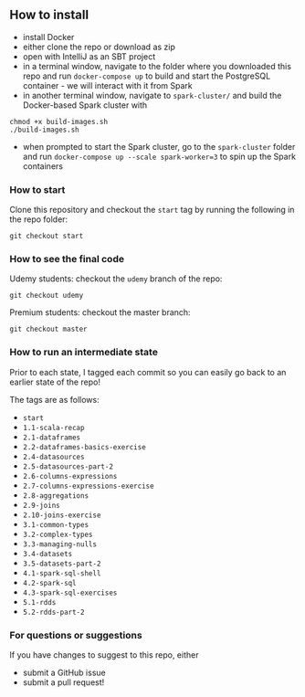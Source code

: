 ## How to install

- install Docker
- either clone the repo or download as zip
- open with IntelliJ as an SBT project
- in a terminal window, navigate to the folder where you downloaded this repo and run `docker-compose up` to build and start the PostgreSQL container - we will interact with it from Spark
- in another terminal window, navigate to `spark-cluster/` and build the Docker-based Spark cluster with
```
chmod +x build-images.sh
./build-images.sh
```
- when prompted to start the Spark cluster, go to the `spark-cluster` folder and run `docker-compose up --scale spark-worker=3` to spin up the Spark containers


### How to start

Clone this repository and checkout the `start` tag by running the following in the repo folder:

```
git checkout start
```

### How to see the final code

Udemy students: checkout the `udemy` branch of the repo:
```
git checkout udemy
```

Premium students: checkout the master branch:
```
git checkout master
```

### How to run an intermediate state

Prior to each state, I tagged each commit so you can easily go back to an earlier state of the repo!

The tags are as follows:

* `start`
* `1.1-scala-recap`
* `2.1-dataframes`
* `2.2-dataframes-basics-exercise`
* `2.4-datasources`
* `2.5-datasources-part-2`
* `2.6-columns-expressions`
* `2.7-columns-expressions-exercise`
* `2.8-aggregations`
* `2.9-joins`
* `2.10-joins-exercise`
* `3.1-common-types`
* `3.2-complex-types`
* `3.3-managing-nulls`
* `3.4-datasets`
* `3.5-datasets-part-2`
* `4.1-spark-sql-shell`
* `4.2-spark-sql`
* `4.3-spark-sql-exercises`
* `5.1-rdds`
* `5.2-rdds-part-2`

### For questions or suggestions

If you have changes to suggest to this repo, either
- submit a GitHub issue
- submit a pull request!
